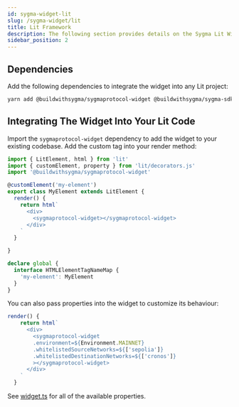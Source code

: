 ```yaml
---
id: sygma-widget-lit
slug: /sygma-widget/lit
title: Lit Framework
description: The following section provides details on the Sygma Lit Widget.
sidebar_position: 2
---
```


## Dependencies

Add the following dependencies to integrate the widget into any Lit project: 

```bash
yarn add @buildwithsygma/sygmaprotocol-widget @buildwithsygma/sygma-sdk-core
```

## Integrating The Widget Into Your Lit Code

Import the `sygmaprotocol-widget` dependency to add the widget to your existing codebase. Add the custom tag into your render method: 

```ts
import { LitElement, html } from 'lit'
import { customElement, property } from 'lit/decorators.js'
import '@buildwithsygma/sygmaprotocol-widget'

@customElement('my-element')
export class MyElement extends LitElement {
  render() {
    return html`
      <div>
        <sygmaprotocol-widget></sygmaprotocol-widget>
      </div>
    `
  }

}

declare global {
  interface HTMLElementTagNameMap {
    'my-element': MyElement
  }
}
```

You can also pass properties into the widget to customize its behaviour:

```ts
render() {
    return html`
      <div>
        <sygmaprotocol-widget 
        .environment=${Environment.MAINNET} 
        .whitelistedSourceNetworks=${['sepolia']} 
        .whitelistedDestinationNetworks=${['cronos']}
        ></sygmaprotocol-widget>
      </div>
    `
  }
```

See [widget.ts](./src/widget.ts) for all of the available properties.